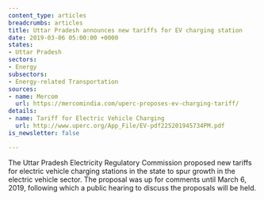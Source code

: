 ```yaml
---
content_type: articles
breadcrumbs: articles
title: Uttar Pradesh announces new tariffs for EV charging station
date: 2019-03-06 05:00:00 +0000
states:
- Uttar Pradesh
sectors:
- Energy
subsectors:
- Energy-related Transportation
sources:
- name: Mercom
  url: https://mercomindia.com/uperc-proposes-ev-charging-tariff/
details:
- name: Tariff for Electric Vehicle Charging
  url: http://www.uperc.org/App_File/EV-pdf225201945734PM.pdf
is_newsletter: false

---
```

The Uttar Pradesh Electricity Regulatory Commission proposed new tariffs for electric vehicle charging stations in the state to spur growth in the electric vehicle sector. The proposal was up for comments until March 6, 2019, following which a public hearing to discuss the proposals will be held.
